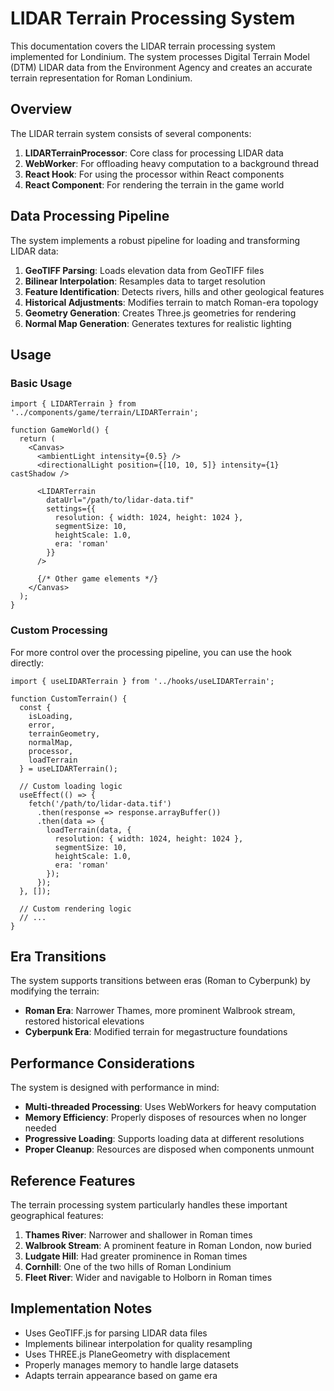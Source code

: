 # LIDAR Terrain Processing System

This documentation covers the LIDAR terrain processing system implemented for Londinium. The system processes Digital Terrain Model (DTM) LIDAR data from the Environment Agency and creates an accurate terrain representation for Roman Londinium.

## Overview

The LIDAR terrain system consists of several components:

1. **LIDARTerrainProcessor**: Core class for processing LIDAR data
2. **WebWorker**: For offloading heavy computation to a background thread
3. **React Hook**: For using the processor within React components
4. **React Component**: For rendering the terrain in the game world

## Data Processing Pipeline

The system implements a robust pipeline for loading and transforming LIDAR data:

1. **GeoTIFF Parsing**: Loads elevation data from GeoTIFF files
2. **Bilinear Interpolation**: Resamples data to target resolution
3. **Feature Identification**: Detects rivers, hills and other geological features
4. **Historical Adjustments**: Modifies terrain to match Roman-era topology
5. **Geometry Generation**: Creates Three.js geometries for rendering
6. **Normal Map Generation**: Generates textures for realistic lighting

## Usage

### Basic Usage

```tsx
import { LIDARTerrain } from '../components/game/terrain/LIDARTerrain';

function GameWorld() {
  return (
    <Canvas>
      <ambientLight intensity={0.5} />
      <directionalLight position={[10, 10, 5]} intensity={1} castShadow />
      
      <LIDARTerrain 
        dataUrl="/path/to/lidar-data.tif"
        settings={{
          resolution: { width: 1024, height: 1024 },
          segmentSize: 10,
          heightScale: 1.0,
          era: 'roman'
        }}
      />
      
      {/* Other game elements */}
    </Canvas>
  );
}
```

### Custom Processing

For more control over the processing pipeline, you can use the hook directly:

```tsx
import { useLIDARTerrain } from '../hooks/useLIDARTerrain';

function CustomTerrain() {
  const { 
    isLoading, 
    error, 
    terrainGeometry, 
    normalMap,
    processor,
    loadTerrain
  } = useLIDARTerrain();
  
  // Custom loading logic
  useEffect(() => {
    fetch('/path/to/lidar-data.tif')
      .then(response => response.arrayBuffer())
      .then(data => {
        loadTerrain(data, {
          resolution: { width: 1024, height: 1024 },
          segmentSize: 10,
          heightScale: 1.0,
          era: 'roman'
        });
      });
  }, []);
  
  // Custom rendering logic
  // ...
}
```

## Era Transitions

The system supports transitions between eras (Roman to Cyberpunk) by modifying the terrain:

- **Roman Era**: Narrower Thames, more prominent Walbrook stream, restored historical elevations
- **Cyberpunk Era**: Modified terrain for megastructure foundations

## Performance Considerations

The system is designed with performance in mind:

- **Multi-threaded Processing**: Uses WebWorkers for heavy computation
- **Memory Efficiency**: Properly disposes of resources when no longer needed
- **Progressive Loading**: Supports loading data at different resolutions
- **Proper Cleanup**: Resources are disposed when components unmount

## Reference Features

The terrain processing system particularly handles these important geographical features:

1. **Thames River**: Narrower and shallower in Roman times
2. **Walbrook Stream**: A prominent feature in Roman London, now buried
3. **Ludgate Hill**: Had greater prominence in Roman times
4. **Cornhill**: One of the two hills of Roman Londinium
5. **Fleet River**: Wider and navigable to Holborn in Roman times

## Implementation Notes

- Uses GeoTIFF.js for parsing LIDAR data files
- Implements bilinear interpolation for quality resampling
- Uses THREE.js PlaneGeometry with displacement
- Properly manages memory to handle large datasets
- Adapts terrain appearance based on game era